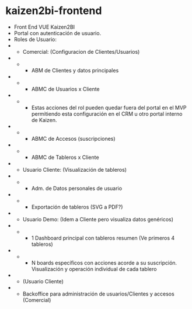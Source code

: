# kaizen2bi-frontend
- Front End VUE Kaizen2BI
- Portal con autenticación de usuario.
- Roles de Usuario:
- - Comercial: (Configuracion de Clientes/Usuarios)
- - - ABM de Clientes y datos principales
- - - ABMC de Usuarios x Cliente
- - - Estas acciones del  rol pueden quedar fuera del portal en el MVP permitiendo esta configuración en el CRM u otro portal interno de Kaizen.
- - - ABMC de Accesos (suscripciones)
- - - ABMC de Tableros x Cliente
- - Usuario Cliente: (Visualización de tableros)
- - - Adm. de Datos personales de usuario
- - - Exportación de tableros (SVG a PDF?)
- - Usuario Demo: (Idem a Cliente pero visualiza datos genéricos)
- - - 1 Dashboard principal con tableros resumen (Ve primeros 4 tableros)
- - - N boards específicos con acciones acorde a su suscripción. Visualización y operación individual de cada tablero
- - (Usuario Cliente)
- - Backoffice para administración de usuarios/Clientes y accesos (Comercial)
